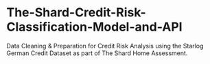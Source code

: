 # The-Shard-Credit-Risk-Classification-Model-and-API
Data Cleaning &amp; Preparation for Credit Risk Analysis using the Starlog German Credit Dataset as part of The Shard Home Assessment. 
